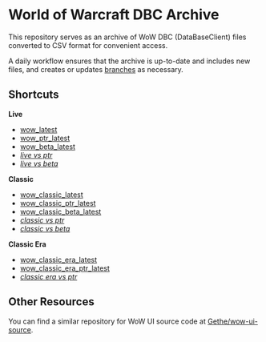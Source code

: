 # World of Warcraft DBC Archive

This repository serves as an archive of WoW DBC (DataBaseClient) files converted to CSV format for convenient access.

A daily workflow ensures that the archive is up-to-date and includes new files, and creates or updates [branches](https://github.com/Vladinator/wow-dbc-archive/branches/active) as necessary.

## Shortcuts

**Live**
- [wow_latest](https://github.com/Vladinator/wow-dbc-archive/tree/release/wow_latest)
- [wow_ptr_latest](https://github.com/Vladinator/wow-dbc-archive/tree/release/wow_ptr_latest)
- [wow_beta_latest](https://github.com/Vladinator/wow-dbc-archive/tree/release/wow_beta_latest)
- _[live vs ptr](https://github.com/Vladinator/wow-dbc-archive/compare/release/wow_latest..release/wow_ptr_latest)_
- _[live vs beta](https://github.com/Vladinator/wow-dbc-archive/compare/release/wow_latest..release/wow_beta_latest)_

**Classic**
- [wow_classic_latest](https://github.com/Vladinator/wow-dbc-archive/tree/release/wow_classic_latest)
- [wow_classic_ptr_latest](https://github.com/Vladinator/wow-dbc-archive/tree/release/wow_classic_ptr_latest)
- [wow_classic_beta_latest](https://github.com/Vladinator/wow-dbc-archive/tree/release/wow_classic_beta_latest)
- _[classic vs ptr](https://github.com/Vladinator/wow-dbc-archive/compare/release/wow_classic_latest..release/wow_classic_ptr_latest)_
- _[classic vs beta](https://github.com/Vladinator/wow-dbc-archive/compare/release/wow_classic_latest..release/wow_classic_beta_latest)_

**Classic Era**
- [wow_classic_era_latest](https://github.com/Vladinator/wow-dbc-archive/tree/release/wow_classic_era_latest)
- [wow_classic_era_ptr_latest](https://github.com/Vladinator/wow-dbc-archive/tree/release/wow_classic_era_ptr_latest)
- _[classic era vs ptr](https://github.com/Vladinator/wow-dbc-archive/compare/release/wow_classic_era_latest..release/wow_classic_era_ptr_latest)_

## Other Resources

You can find a similar repository for WoW UI source code at [Gethe/wow-ui-source](https://github.com/Gethe/wow-ui-source).
